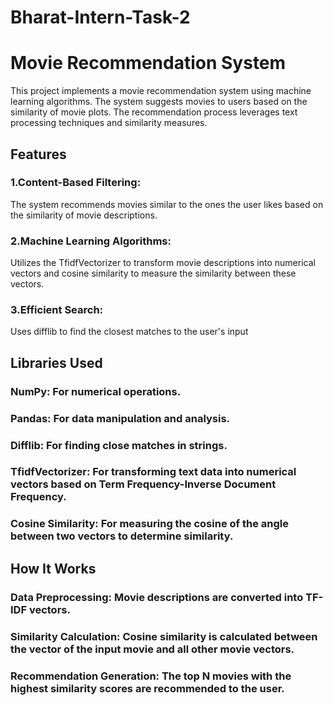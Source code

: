 # Bharat-Intern-Task-2
# Movie Recommendation System
This project implements a movie recommendation system using machine learning algorithms. The system suggests movies to users based on the similarity of movie plots. The recommendation process leverages text processing techniques and similarity measures.

## Features
### 1.Content-Based Filtering: 
The system recommends movies similar to the ones the user likes based on the similarity of movie descriptions.
### 2.Machine Learning Algorithms:
Utilizes the TfidfVectorizer to transform movie descriptions into numerical vectors and cosine similarity to measure the similarity between these vectors.
### 3.Efficient Search:
Uses difflib to find the closest matches to the user's input

## Libraries Used
### NumPy: For numerical operations.
### Pandas: For data manipulation and analysis.
### Difflib: For finding close matches in strings.
### TfidfVectorizer: For transforming text data into numerical vectors based on Term Frequency-Inverse Document Frequency.
### Cosine Similarity: For measuring the cosine of the angle between two vectors to determine similarity.

## How It Works
### Data Preprocessing: Movie descriptions are converted into TF-IDF vectors.
### Similarity Calculation: Cosine similarity is calculated between the vector of the input movie and all other movie vectors.
### Recommendation Generation: The top N movies with the highest similarity scores are recommended to the user.
